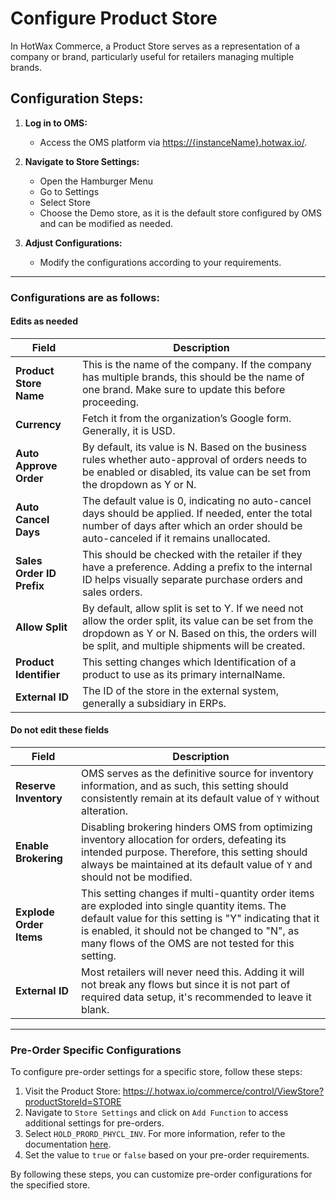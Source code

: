 # Configure Product Store

In HotWax Commerce, a Product Store serves as a representation of a company or brand, particularly useful for retailers managing multiple brands.

## Configuration Steps:

1. **Log in to OMS:**
   - Access the OMS platform via [https://{instanceName}.hotwax.io/](https://{instanceName}.hotwax.io/).

2. **Navigate to Store Settings:**
   - Open the Hamburger Menu
   - Go to Settings
   - Select Store
   - Choose the Demo store, as it is the default store configured by OMS and can be modified as needed.

3. **Adjust Configurations:**
   - Modify the configurations according to your requirements.

---

### Configurations are as follows: 

#### Edits as needed


| Field                           | Description                                                                                                  |
|---------------------------------|--------------------------------------------------------------------------------------------------------------|
| **Product Store Name**          | This is the name of the company. If the company has multiple brands, this should be the name of one brand. Make sure to update this before proceeding. |
| **Currency**                    | Fetch it from the organization’s Google form. Generally, it is USD.                                           |
| **Auto Approve Order**          | By default, its value is N. Based on the business rules whether auto-approval of orders needs to be enabled or disabled, its value can be set from the dropdown as Y or N. |
| **Auto Cancel Days**            | The default value is 0, indicating no auto-cancel days should be applied. If needed, enter the total number of days after which an order should be auto-canceled if it remains unallocated. |
| **Sales Order ID Prefix** | This should be checked with the retailer if they have a preference. Adding a prefix to the internal ID helps visually separate purchase orders and sales orders. |
| **Allow Split**                 | By default, allow split is set to Y. If we need not allow the order split, its value can be set from the dropdown as Y or N. Based on this, the orders will be split, and multiple shipments will be created. |
| **Product Identifier**  | This setting changes which Identification of a product to use as its primary internalName.                       |
| **External ID**  | The ID of the store in the external system, generally a subsidiary in ERPs.                      |


#### Do not edit these fields

| Field                    | Description                                                                                                             |
|--------------------------|-------------------------------------------------------------------------------------------------------------------------|
| **Reserve Inventory**    | OMS serves as the definitive source for inventory information, and as such, this setting should consistently remain at its default value of `Y` without alteration. |
| **Enable Brokering**     | Disabling brokering hinders OMS from optimizing inventory allocation for orders, defeating its intended purpose. Therefore, this setting should always be maintained at its default value of `Y` and should not be modified. |
| **Explode Order Items**  | This setting changes if multi-quantity order items are exploded into single quantity items. The default value for this setting is "Y" indicating that it is enabled, it should not be changed to "N", as many flows of the OMS are not tested for this setting. |
| **External ID**          | Most retailers will never need this. Adding it will not break any flows but since it is not part of required data setup, it's recommended to leave it blank. |


---
### Pre-Order Specific Configurations

To configure pre-order settings for a specific store, follow these steps:

1. Visit the Product Store: [https://<instanceName>.hotwax.io/commerce/control/ViewStore?productStoreId=STORE](https://<instanceName>.hotwax.io/commerce/control/ViewStore?productStoreId=STORE)
2. Navigate to `Store Settings` and click on `Add Function` to access additional settings for pre-orders.
3. Select `HOLD_PRORD_PHYCL_INV`. For more information, refer to the documentation [here](https://github.com/hotwax/press-release-faq/blob/main/pre-order/hold-pre-order-physical-inventory.md).
4. Set the value to `true` or `false` based on your pre-order requirements.

By following these steps, you can customize pre-order configurations for the specified store.


